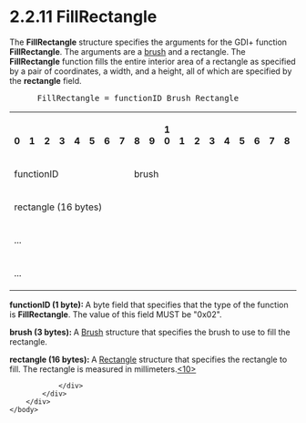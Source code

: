 <html dir="LTR" xmlns:mshelp="http://msdn.microsoft.com/mshelp" xmlns:ddue="http://ddue.schemas.microsoft.com/authoring/2003/5" xmlns:xlink="http://www.w3.org/1999/xlink" xmlns:tool="http://www.microsoft.com/tooltip">
    <head>
        <meta http-equiv="Content-Type" content="text/html; CHARSET=utf-8"></meta>
        <meta name="save" content="history"></meta>
        <title>2.2.11 FillRectangle</title>
        <xml>
            <mshelp:toctitle title="2.2.11 FillRectangle"></mshelp:toctitle>
            <mshelp:rltitle title="[MS-RGDI]: FillRectangle"></mshelp:rltitle>
            <mshelp:keyword index="A" term="c569c07f-c3c2-4ab5-8b03-d31f7a5cf448"></mshelp:keyword>
            <mshelp:attr name="DCSext.ContentType" value="open specification"></mshelp:attr>
            <mshelp:attr name="AssetID" value="c569c07f-c3c2-4ab5-8b03-d31f7a5cf448"></mshelp:attr>
            <mshelp:attr name="TopicType" value="kbRef"></mshelp:attr>
            <mshelp:attr name="DCSext.Title" value="[MS-RGDI]: FillRectangle" />
        </xml>
    </head>
    <body>
        <div id="header">
            <h1 class="heading">2.2.11 FillRectangle</h1>
        </div>
        <div id="mainSection">
            <div id="mainBody">
                <div id="allHistory" class="saveHistory"></div>
                <div id="sectionSection0" class="section" name="collapseableSection">
                    

<p>The <b>FillRectangle</b> structure specifies the arguments
for the GDI+ function <b>FillRectangle</b>. The arguments are a <a href="557e6223-9107-4be3-9f7c-b83beb5d16fc.htm#gt_651044e0-b864-4fdb-aba6-f4cd25b0b3c8">brush</a> and a rectangle. The <b>FillRectangle</b>
function fills the entire interior area of a rectangle as specified by a pair
of coordinates, a width, and a height, all of which are specified by the <b>rectangle</b>
field.</p>

<dl>
<dd>
<div><pre> FillRectangle = functionID Brush Rectangle
</pre></div>
</dd></dl>

<table>
 <tr>
  <th><p><br>0</p></th>
  <th><p><br>1</p></th>
  <th><p><br>2</p></th>
  <th><p><br>3</p></th>
  <th><p><br>4</p></th>
  <th><p><br>5</p></th>
  <th><p><br>6</p></th>
  <th><p><br>7</p></th>
  <th><p><br>8</p></th>
  <th><p><br>9</p></th>
  <th><p>1<br>0</p></th>
  <th><p><br>1</p></th>
  <th><p><br>2</p></th>
  <th><p><br>3</p></th>
  <th><p><br>4</p></th>
  <th><p><br>5</p></th>
  <th><p><br>6</p></th>
  <th><p><br>7</p></th>
  <th><p><br>8</p></th>
  <th><p><br>9</p></th>
  <th><p>2<br>0</p></th>
  <th><p><br>1</p></th>
  <th><p><br>2</p></th>
  <th><p><br>3</p></th>
  <th><p><br>4</p></th>
  <th><p><br>5</p></th>
  <th><p><br>6</p></th>
  <th><p><br>7</p></th>
  <th><p><br>8</p></th>
  <th><p><br>9</p></th>
  <th><p>3<br>0</p></th>
  <th><p><br>1</p></th>
 </tr>
 <tr>
  <td colspan="8">
  <p>functionID</p>
  </td>
  <td colspan="24">
  <p>brush</p>
  </td>
 </tr>
 <tr>
  <td colspan="32">
  <p>rectangle
  (16 bytes)</p>
  </td>
 </tr>
 <tr>
  <td colspan="32">
  <p>...</p>
  </td>
 </tr>
 <tr>
  <td colspan="32">
  <p>...</p>
  </td>
 </tr>
</table>

<p><b>functionID (1 byte): </b>A byte field that
specifies that the type of the function is <b>FillRectangle</b>. The value of
this field MUST be &quot;0x02&quot;.</p>

<p><b>brush (3 bytes): </b>A <a href="d39190c6-1daa-4c4c-a641-685816e751a4.htm">Brush</a> structure that
specifies the brush to use to fill the rectangle.</p>

<p><b>rectangle (16 bytes): </b>A <a href="f5178e90-f654-4dd5-a3c8-474475c848be.htm">Rectangle</a> structure that
specifies the rectangle to fill. The rectangle is measured in millimeters.<a id="Appendix_A_Target_10"></a><a href="5f16d945-e8a0-4cc3-9547-1c8f3e568219.htm#Appendix_A_10" aria-label="Product behavior note 10">&lt;10&gt;</a></p>


                </div>
            </div>
        </div>
    </body>
</html>